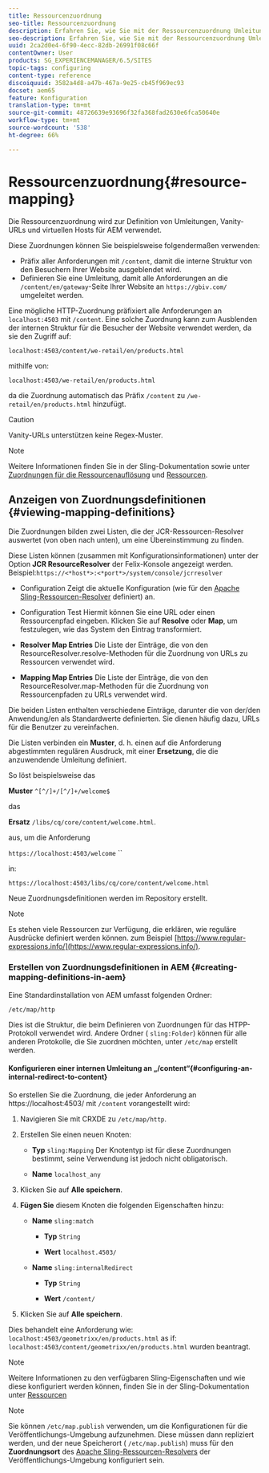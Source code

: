 ```yaml
---
title: Ressourcenzuordnung
seo-title: Ressourcenzuordnung
description: Erfahren Sie, wie Sie mit der Ressourcenzuordnung Umleitungen, Vanity-URLs und virtuelle Hosts für AEM definieren.
seo-description: Erfahren Sie, wie Sie mit der Ressourcenzuordnung Umleitungen, Vanity-URLs und virtuelle Hosts für AEM definieren.
uuid: 2ca2d0e4-6f90-4ecc-82db-26991f08c66f
contentOwner: User
products: SG_EXPERIENCEMANAGER/6.5/SITES
topic-tags: configuring
content-type: reference
discoiquuid: 3582a4d8-a47b-467a-9e25-cb45f969ec93
docset: aem65
feature: Konfiguration
translation-type: tm+mt
source-git-commit: 48726639e93696f32fa368fad2630e6fca50640e
workflow-type: tm+mt
source-wordcount: '538'
ht-degree: 66%

---
```



# Ressourcenzuordnung{#resource-mapping}

Die Ressourcenzuordnung wird zur Definition von Umleitungen, Vanity-URLs und virtuellen Hosts für AEM verwendet.

Diese Zuordnungen können Sie beispielsweise folgendermaßen verwenden:

* Präfix aller Anforderungen mit `/content`, damit die interne Struktur von den Besuchern Ihrer Website ausgeblendet wird.
* Definieren Sie eine Umleitung, damit alle Anforderungen an die `/content/en/gateway`-Seite Ihrer Website an `https://gbiv.com/` umgeleitet werden.

Eine mögliche HTTP-Zuordnung präfixiert alle Anforderungen an `localhost:4503` mit `/content`. Eine solche Zuordnung kann zum Ausblenden der internen Struktur für die Besucher der Website verwendet werden, da sie den Zugriff auf:

`localhost:4503/content/we-retail/en/products.html`

mithilfe von:

`localhost:4503/we-retail/en/products.html`

da die Zuordnung automatisch das Präfix `/content` zu `/we-retail/en/products.html` hinzufügt.

>[!CAUTION]
>
>Vanity-URLs unterstützen keine Regex-Muster.

>[!NOTE]
>
>Weitere Informationen finden Sie in der Sling-Dokumentation sowie unter [Zuordnungen für die Ressourcenauflösung](https://sling.apache.org/site/resources.html) und [Ressourcen](https://sling.apache.org/site/mappings-for-resource-resolution.html).

## Anzeigen von Zuordnungsdefinitionen {#viewing-mapping-definitions}

Die Zuordnungen bilden zwei Listen, die der JCR-Ressourcen-Resolver auswertet (von oben nach unten), um eine Übereinstimmung zu finden.

Diese Listen können (zusammen mit Konfigurationsinformationen) unter der Option **JCR ResourceResolver** der Felix-Konsole angezeigt werden. Beispiel:`https://<*host*>:<*port*>/system/console/jcrresolver`

* Configuration Zeigt die aktuelle Konfiguration (wie für den [Apache Sling-Ressourcen-Resolver](/help/sites-deploying/osgi-configuration-settings.md#apacheslingresourceresolver) definiert) an.

* Configuration Test Hiermit können Sie eine URL oder einen Ressourcenpfad eingeben. Klicken Sie auf **Resolve** oder **Map**, um festzulegen, wie das System den Eintrag transformiert.

* **Resolver Map Entries** Die Liste der Einträge, die von den ResourceResolver.resolve-Methoden für die Zuordnung von URLs zu Ressourcen verwendet wird.

* **Mapping Map Entries** Die Liste der Einträge, die von den ResourceResolver.map-Methoden für die Zuordnung von Ressourcenpfaden zu URLs verwendet wird.

Die beiden Listen enthalten verschiedene Einträge, darunter die von der/den Anwendung/en als Standardwerte definierten. Sie dienen häufig dazu, URLs für die Benutzer zu vereinfachen.

Die Listen verbinden ein **Muster**, d. h. einen auf die Anforderung abgestimmten regulären Ausdruck, mit einer **Ersetzung**, die die anzuwendende Umleitung definiert.

So löst beispielsweise das

**Muster** `^[^/]+/[^/]+/welcome$`

das

**Ersatz** `/libs/cq/core/content/welcome.html`.

aus, um die Anforderung

`https://localhost:4503/welcome` ``

in:

`https://localhost:4503/libs/cq/core/content/welcome.html`

Neue Zuordnungsdefinitionen werden im Repository erstellt.

>[!NOTE]
>
>Es stehen viele Ressourcen zur Verfügung, die erklären, wie reguläre Ausdrücke definiert werden können. zum Beispiel [https://www.regular-expressions.info/](https://www.regular-expressions.info/).

### Erstellen von Zuordnungsdefinitionen in AEM {#creating-mapping-definitions-in-aem}

Eine Standardinstallation von AEM umfasst folgenden Ordner:

`/etc/map/http`

Dies ist die Struktur, die beim Definieren von Zuordnungen für das HTPP-Protokoll verwendet wird. Andere Ordner ( `sling:Folder`) können für alle anderen Protokolle, die Sie zuordnen möchten, unter `/etc/map` erstellt werden.

#### Konfigurieren einer internen Umleitung an „/content“{#configuring-an-internal-redirect-to-content}

So erstellen Sie die Zuordnung, die jeder Anforderung an https://localhost:4503/ mit `/content` vorangestellt wird:

1. Navigieren Sie mit CRXDE zu `/etc/map/http`.

1. Erstellen Sie einen neuen Knoten:

   * **Typ** `sling:Mapping` Der Knotentyp ist für diese Zuordnungen bestimmt, seine Verwendung ist jedoch nicht obligatorisch.

   * **Name** `localhost_any`

1. Klicken Sie auf **Alle speichern**.
1. **Fügen Sie** diesem Knoten die folgenden Eigenschaften hinzu:

   * **Name** `sling:match`

      * **Typ** `String`

      * **Wert** `localhost.4503/`
   * **Name** `sling:internalRedirect`

      * **Typ** `String`

      * **Wert** `/content/`


1. Klicken Sie auf **Alle speichern**.

Dies behandelt eine Anforderung wie:
`localhost:4503/geometrixx/en/products.html`
as if:
`localhost:4503/content/geometrixx/en/products.html`
wurden beantragt.

>[!NOTE]
>
>Weitere Informationen zu den verfügbaren Sling-Eigenschaften und wie diese konfiguriert werden können, finden Sie in der Sling-Dokumentation unter [Ressourcen](https://sling.apache.org/site/mappings-for-resource-resolution.html)

>[!NOTE]
>
>Sie können `/etc/map.publish` verwenden, um die Konfigurationen für die Veröffentlichungs-Umgebung aufzunehmen. Diese müssen dann repliziert werden, und der neue Speicherort ( `/etc/map.publish`) muss für den **Zuordnungsort** des [Apache Sling-Ressourcen-Resolvers](/help/sites-deploying/osgi-configuration-settings.md#apacheslingresourceresolver) der Veröffentlichungs-Umgebung konfiguriert sein.

